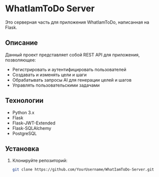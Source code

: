 # WhatIamToDo Server

Это серверная часть для приложения WhatIamToDo, написанная на Flask.

## Описание

Данный проект представляет собой REST API для приложения, позволяющее:
- Регистрировать и аутентифицировать пользователей
- Создавать и изменять цели и шаги
- Обрабатывать запросы AI для генерации целей и шагов
- Управлять пользовательскими задачами

## Технологии

- Python 3.x
- Flask
- Flask-JWT-Extended
- Flask-SQLAlchemy
- PostgreSQL

## Установка

1. Клонируйте репозиторий:
   ```bash
   git clone https://github.com/YourUsername/WhatIamToDo-Server.git


